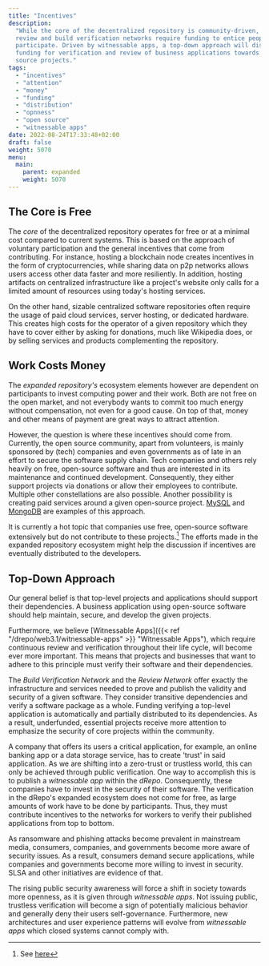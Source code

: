 ```yaml
---
title: "Incentives"
description:
  "While the core of the decentralized repository is community-driven, the
  review and build verification networks require funding to entice people to
  participate. Driven by witnessable apps, a top-down approach will distribute
  funding for verification and review of business applications towards open
  source projects."
tags:
  - "incentives"
  - "attention"
  - "money"
  - "funding"
  - "distribution"
  - "opnness"
  - "open source"
  - "witnessable apps"
date: 2022-08-24T17:33:48+02:00
draft: false
weight: 5070
menu:
  main:
    parent: expanded
    weight: 5070
---
```


## The Core is Free

The _core_ of the decentralized repository operates for free or at a minimal
cost compared to current systems. This is based on the approach of voluntary
participation and the general incentives that come from contributing. For
instance, hosting a blockchain node creates incentives in the form of
cryptocurrencies, while sharing data on p2p networks allows users access other
data faster and more resiliently. In addition, hosting artifacts on centralized
infrastructure like a project's website only calls for a limited amount of
resources using today's hosting services.

On the other hand, sizable centralized software repositories often require the
usage of paid cloud services, server hosting, or dedicated hardware. This
creates high costs for the operator of a given repository which they have to
cover either by asking for donations, much like Wikipedia does, or by selling
services and products complementing the repository.

## Work Costs Money

The _expanded repository's_ ecosystem elements however are dependent on
participants to invest computing power and their work. Both are not free on the
open market, and not everybody wants to commit too much energy without
compensation, not even for a good cause. On top of that, money and other means
of payment are great ways to attract attention.

However, the question is where these incentives should come from. Currently, the
open source community, apart from volunteers, is mainly sponsored by (tech)
companies and even governments as of late in an effort to secure the software
supply chain. Tech companies and others rely heavily on free, open-source
software and thus are interested in its maintenance and continued development.
Consequently, they either support projects via donations or allow their
employees to contribute. Multiple other constellations are also possible.
Another possibility is creating paid services around a given open-source
project. [MySQL](https://www.mysql.com/ "MySQL") and
[MongoDB](https://www.mongodb.com/ "MongoDB") are examples of this approach.

It is currently a hot topic that companies use free, open-source software
extensively but do not contribute to these projects.[^funding] The efforts made
in the expanded repository ecosystem might help the discussion if incentives are
eventually distributed to the developers.

[^funding]:
    See
    [here](https://stackoverflow.blog/2021/01/07/open-source-has-a-funding-problem/ "Open source has a funding problem")

<!-- https://stackoverflow.blog/2021/01/07/open-source-has-a-funding-problem/ -->
<!-- https://www.bleepingcomputer.com/news/security/dev-corrupts-npm-libs-colors-and-faker-breaking-thousands-of-apps/ -->

## Top-Down Approach

Our general belief is that top-level projects and applications should support
their dependencies. A business application using open-source software should
help maintain, secure, and develop the given projects.

Furthermore, we believe [Witnessable
Apps]({{< ref "/drepo/web3.1/witnessable-apps" >}} "Witnessable Apps"), which
require continuous review and verification throughout their life cycle, will
become ever more important. This means that projects and businesses that want to
adhere to this principle must verify their software and their dependencies.

The _Build Verification Network_ and the _Review Network_ offer exactly the
infrastructure and services needed to prove and publish the validity and
security of a given software. They consider transitive dependencies and verify a
software package as a whole. Funding verifying a top-level application is
automatically and partially distributed to its dependencies. As a result,
underfunded, essential projects receive more attention to emphasize the security
of core projects within the community.

A company that offers its users a critical application, for example, an online
banking app or a data storage service, has to create 'trust' in said
application. As we are shifting into a zero-trust or trustless world, this can
only be achieved through public verification. One way to accomplish this is to
publish a _witnessable app_ within the _dRepo_. Consequently, these companies
have to invest in the security of their software. The verification in the
dRepo's expanded ecosystem does not come for free, as large amounts of work have
to be done by participants. Thus, they must contribute incentives to the
networks for workers to verify their published applications from top to bottom.

As ransomware and phishing attacks become prevalent in mainstream media,
consumers, companies, and governments become more aware of security issues. As a
result, consumers demand secure applications, while companies and governments
become more willing to invest in security. SLSA and other initiatives are
evidence of that.

The rising public security awareness will force a shift in society towards more
openness, as it is given through _witnessable apps_. Not issuing public,
trustless verification will become a sign of potentially malicious behavior and
generally deny their users self-governance. Furthermore, new architectures and
user experience patterns will evolve from _witnessable apps_ which closed
systems cannot comply with.